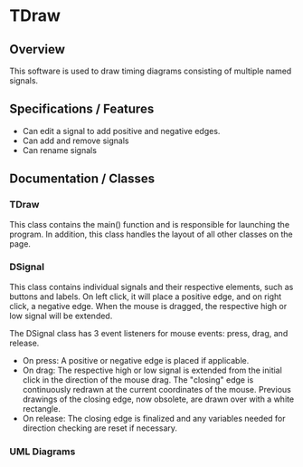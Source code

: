 # TDraw
## Overview
This software is used to draw timing diagrams consisting of multiple named signals.

## Specifications / Features
* Can edit a signal to add positive and negative edges.
* Can add and remove signals
* Can rename signals

## Documentation / Classes

### TDraw
This class contains the main() function and is responsible for launching the program. In addition, this class handles the layout of all other classes on the page.

### DSignal
This class contains individual signals and their respective elements, such as buttons and labels. On left click, it will place a positive edge, and on right click, a negative edge. When the mouse is dragged, the respective high or low signal will be extended.

The DSignal class has 3 event listeners for mouse events: press, drag, and release.
* On press: A positive or negative edge is placed if applicable.
* On drag: The respective high or low signal is extended from the initial click in the direction of the mouse drag. The "closing" edge is continuously redrawn at the current coordinates of the mouse. Previous drawings of the closing edge, now obsolete, are drawn over with a white rectangle.
* On release: The closing edge is finalized and any variables needed for direction checking are reset if necessary.

### UML Diagrams
